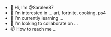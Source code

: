 - 👋 Hi, I’m @Saralee87
- 👀 I’m interested in ... art, fortnite, cooking, ps4
- 🌱 I’m currently learning ...
- 💞️ I’m looking to collaborate on ...
- 📫 How to reach me ...

<!---
Saralee87/Saralee87 is a ✨ special ✨ repository because its `README.md` (this file) appears on your GitHub profile.
You can click the Preview link to take a look at your changes.
--->
